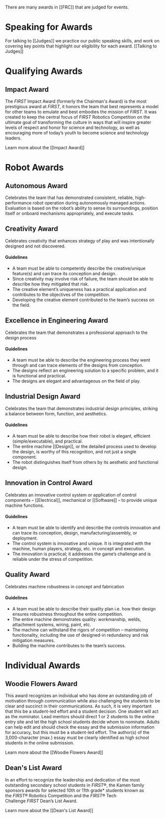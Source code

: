 There are many awards in [[FRC]] that are judged for events.

# Speaking for Awards

For talking to [[Judges]] we practice our public speaking skills, and work on covering key points that highlight our eligibility for each award. [[Talking to Judges]]

# Qualifying Awards

## Impact Award

The _FIRST_ Impact Award (formerly the Chairman's Award) is the most prestigious award at _FIRST_, it honors the team that best represents a model for other teams to emulate and best embodies the mission of _FIRST_. It was created to keep the central focus of _FIRST_ Robotics Competition on the ultimate goal of transforming the culture in ways that will inspire greater levels of respect and honor for science and technology, as well as encouraging more of today’s youth to become science and technology leaders.

Learn more about the [[Impact Award]]

# Robot Awards

## Autonomous Award

Celebrates the team that has demonstrated consistent, reliable, high-performance robot operation during autonomously managed actions. Evaluation is based on the robot’s ability to sense its surroundings, position itself or onboard mechanisms appropriately, and execute tasks.

## Creativity Award

Celebrates creativity that enhances strategy of play and was intentionally designed and not discovered.

#### Guidelines

- A team must be able to competently describe the creative/unique feature(s) and can trace its conception and design.
- Since creativity may involve risk of failure, the team should be able to describe how they mitigated that risk.
- The creative element’s uniqueness has a practical application and contributes to the objectives of the competition.
- Developing the creative element contributed to the team’s success on the field.
## Excellence in Engineering Award

Celebrates the team that demonstrates a professional approach to the design process

#### Guidelines

- A team must be able to describe the engineering process they went through and can trace elements of the designs from conception.
- The designs reflect an engineering solution to a specific problem, and it is functional and practical.
- The designs are elegant and advantageous on the field of play.

## Industrial Design Award

Celebrates the team that demonstrates industrial design principles, striking a balance between form, function, and aesthetics. 

#### Guidelines

- A team must be able to describe how their robot is elegant, efficient (simple/executable), and practical.
- The entire machine [[Design]], or the detailed process used to develop the design, is worthy of this recognition, and not just a single component.
- The robot distinguishes itself from others by its aesthetic and functional design.

## Innovation in Control Award

Celebrates an innovative control system or application of control components – [[Electrical]], mechanical or [[Software]] – to provide unique machine functions.

#### Guidelines

- A team must be able to identify and describe the controls innovation and can trace its conception, design, manufacturing/assembly, or deployment.
- The control system is innovative and unique. It is integrated with the machine, human players, strategy, etc. in concept and execution.
- The innovation is practical; it addresses the game’s challenge and is reliable under the stress of competition.

## Quality Award

Celebrates machine robustness in concept and fabrication

#### Guidelines

- A team must be able to describe their quality plan i.e. how their design ensures robustness throughout the entire competition.
- The entire machine demonstrates quality: workmanship, welds, attachment systems, wiring, paint, etc.
- The machine can withstand the rigors of competition – maintaining functionality, including the use of designed-in redundancy and risk mitigation measures.
- Building the machine contributes to the team’s success.

# Individual Awards

## Woodie Flowers Award

This award recognizes an individual who has done an outstanding job of motivation through communication while also challenging the students to be clear and succinct in their communications. As such, it is very important that this be a student-led effort and a student decision. One student will act as the nominator. Lead mentors should direct 1 or 2 students to the online entry site and let the high school students decide whom to nominate. Adults can help edit and should check the essay and the submission information for accuracy, but this must be a student-led effort. The author(s) of the 3,000-character (max.) essay must be clearly identified as high school students in the online submission.

Learn more about the [[Woodie Flowers Award]]

## Dean's List Award

In an effort to recognize the leadership and dedication of the most outstanding secondary school students in _FIRST_®, the Kamen family sponsors awards for selected 10th or 11th grade* students known as the _FIRST_® Robotics Competition and the _FIRST_® Tech Challenge _FIRST_ Dean’s List Award.

Learn more about the [[Dean's List Award]]